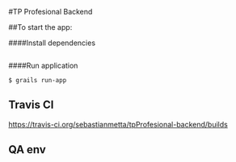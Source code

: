 #TP Profesional Backend

##To start the app:

####Install dependencies
```
```

####Run application
```
$ grails run-app
```

## Travis CI
https://travis-ci.org/sebastianmetta/tpProfesional-backend/builds

## QA env
